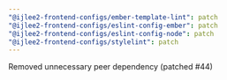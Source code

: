 ```yaml
---
"@ijlee2-frontend-configs/ember-template-lint": patch
"@ijlee2-frontend-configs/eslint-config-ember": patch
"@ijlee2-frontend-configs/eslint-config-node": patch
"@ijlee2-frontend-configs/stylelint": patch
---
```


Removed unnecessary peer dependency (patched #44)
